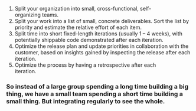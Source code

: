 1. Split your organization into small, cross-functional, self-  
    organizing teams.
2. Split your work into a list of small, concrete deliverables. Sort the list by priority and estimate the relative effort of each item.
3. Split time into short fixed-length iterations (usually 1 – 4 weeks), with potentially shippable code demonstrated after each iteration.
4. Optimize the release plan and update priorities in collaboration with the customer, based on insights gained by inspecting the release after each iteration.
5. Optimize the process by having a retrospective after each  
    iteration.
### So instead of a large group spending a long time building a big thing, we have a small team spending a short time building a small thing. But integrating regularly to see the whole.